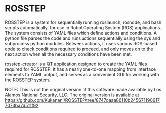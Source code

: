 # ROSSTEP

ROSSTEP is a system for sequentially running roslaunch, rosnode, and bash scripts automatically,
for use in Robot Operating System (ROS) applications. The system consists of YAML files which
define actions and conditions. A python file parses the code and runs actions sequentially using
the sys and subprocess python modules. Between actions, it uses various ROS-based code to check
conditions required to proceed, and only moves on to the next action when all the necessary
conditions have been met.  

rosstep-creator is a QT application designed to create the YAML files required for ROSSTEP. It
has a nearly one-to-one mapping from interface elements to YAML output, and serves as a convenient
GUI for working with the ROSSTEP system.

NOTE: This is not the original version of this software made available by Los Alamos National
Security, LLC. The original version is available at 
https://github.com/Kukanani/ROSSTEP/tree/8747daaa86110b2456711906177073ba7d511f92.